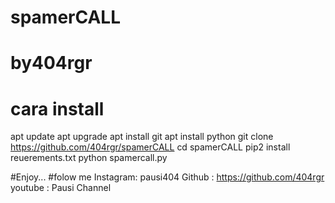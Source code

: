 # spamerCALL
# by404rgr

# cara install
apt update
apt upgrade
apt install git
apt install python
git clone https://github.com/404rgr/spamerCALL
cd spamerCALL
pip2 install reuerements.txt
python spamercall.py

#Enjoy...
#folow me
Instagram: pausi404
Github   : https://github.com/404rgr
youtube  : Pausi Channel

